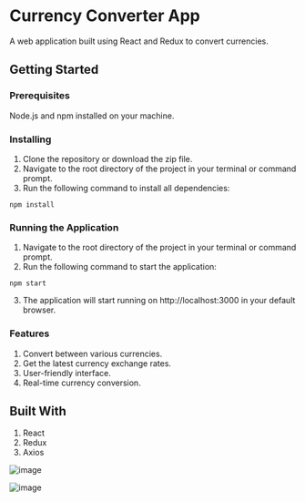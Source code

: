 # Currency Converter App
A web application built using React and Redux to convert currencies.

## Getting Started

### Prerequisites

Node.js and npm installed on your machine.

### Installing

1. Clone the repository or download the zip file.
2. Navigate to the root directory of the project in your terminal or command prompt.
3. Run the following command to install all dependencies:

`npm install`

### Running the Application

1. Navigate to the root directory of the project in your terminal or command prompt.
2. Run the following command to start the application:

`npm start`

3. The application will start running on http://localhost:3000 in your default browser.

### Features
1. Convert between various currencies.
2. Get the latest currency exchange rates.
3. User-friendly interface.
4. Real-time currency conversion.

## Built With
1. React
2. Redux
3. Axios

![image](https://user-images.githubusercontent.com/5901255/220908303-d95daec0-39c7-4f37-9d4a-725b3a4d00fb.png)

![image](https://user-images.githubusercontent.com/5901255/220908303-d95daec0-39c7-4f37-9d4a-725b3a4d00fb.png)
